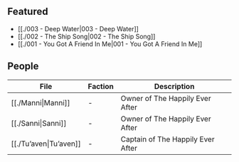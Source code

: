 
## Featured
- [[./003 - Deep Water|003 - Deep Water]]
- [[./002 - The Ship Song|002 - The Ship Song]]
- [[./001 - You Got A Friend In Me|001 - You Got A Friend In Me]]

## People
| File                                       | Faction | Description                       |
| ------------------------------------------ | ------- | --------------------------------- |
| [[./Manni\|Manni]]     | \-      | Owner of The Happily Ever After   |
| [[./Sanni\|Sanni]]     | \-      | Owner of The Happily Ever After   |
| [[./Tu’aven\|Tu’aven]] | \-      | Captain of The Happily Ever After |

